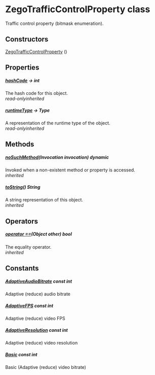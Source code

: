 


# ZegoTrafficControlProperty class









<p>Traffic control property (bitmask enumeration).</p>




## Constructors

[ZegoTrafficControlProperty](../zego_uikit_prebuilt_live_audio_room/ZegoTrafficControlProperty/ZegoTrafficControlProperty.md) ()

   


## Properties

##### [hashCode](../zego_uikit_prebuilt_live_audio_room/ZegoTrafficControlProperty/hashCode.md) &#8594; int



The hash code for this object.  
_<span class="feature">read-only</span><span class="feature">inherited</span>_



##### [runtimeType](../zego_uikit_prebuilt_live_audio_room/ZegoTrafficControlProperty/runtimeType.md) &#8594; Type



A representation of the runtime type of the object.  
_<span class="feature">read-only</span><span class="feature">inherited</span>_





## Methods

##### [noSuchMethod](../zego_uikit_prebuilt_live_audio_room/ZegoTrafficControlProperty/noSuchMethod.md)(Invocation invocation) dynamic



Invoked when a non-existent method or property is accessed.  
_<span class="feature">inherited</span>_



##### [toString](../zego_uikit_prebuilt_live_audio_room/ZegoTrafficControlProperty/toString.md)() String



A string representation of this object.  
_<span class="feature">inherited</span>_





## Operators

##### [operator ==](../zego_uikit_prebuilt_live_audio_room/ZegoTrafficControlProperty/operator_equals.md)(Object other) bool



The equality operator.  
_<span class="feature">inherited</span>_










## Constants

##### [AdaptiveAudioBitrate](../zego_uikit_prebuilt_live_audio_room/ZegoTrafficControlProperty/AdaptiveAudioBitrate-constant.md) const int



Adaptive (reduce) audio bitrate  




##### [AdaptiveFPS](../zego_uikit_prebuilt_live_audio_room/ZegoTrafficControlProperty/AdaptiveFPS-constant.md) const int



Adaptive (reduce) video FPS  




##### [AdaptiveResolution](../zego_uikit_prebuilt_live_audio_room/ZegoTrafficControlProperty/AdaptiveResolution-constant.md) const int



Adaptive (reduce) video resolution  




##### [Basic](../zego_uikit_prebuilt_live_audio_room/ZegoTrafficControlProperty/Basic-constant.md) const int



Basic (Adaptive (reduce) video bitrate)  









